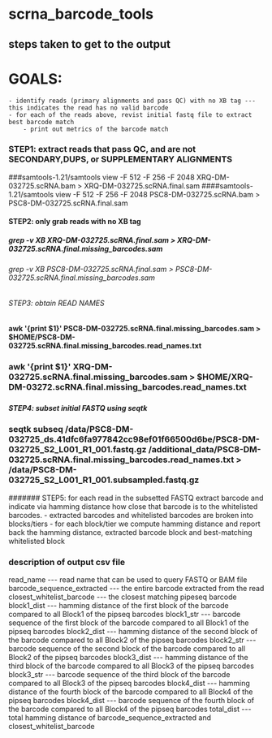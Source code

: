 # scrna_barcode_tools

## steps taken to get to the output
# GOALS:
	- identify reads (primary alignments and pass QC) with no XB tag --- this indicates the read has no valid barcode
	- for each of the reads above, revist initial fastq file to extract best barcode match
		- print out metrics of the barcode match

### STEP1: extract reads that pass QC, and are not SECONDARY,DUPS, or SUPPLEMENTARY ALIGNMENTS
###samtools-1.21/samtools view -F 512 -F 256 -F 2048 XRQ-DM-032725.scRNA.bam >  XRQ-DM-032725.scRNA.final.sam
####samtools-1.21/samtools view -F 512 -F 256 -F 2048 PSC8-DM-032725.scRNA.bam > PSC8-DM-032725.scRNA.final.sam
#### STEP2: only grab reads with no XB tag
##### grep -v XB XRQ-DM-032725.scRNA.final.sam  > XRQ-DM-032725.scRNA.final.missing_barcodes.sam 
######  grep -v XB PSC8-DM-032725.scRNA.final.sam > PSC8-DM-032725.scRNA.final.missing_barcodes.sam
###### STEP3: obtain READ NAMES
#### awk '{print $1}' PSC8-DM-032725.scRNA.final.missing_barcodes.sam > $HOME/PSC8-DM-032725.scRNA.final.missing_barcodes.read_names.txt
### awk '{print $1}' XRQ-DM-032725.scRNA.final.missing_barcodes.sam > $HOME/XRQ-DM-03272.scRNA.final.missing_barcodes.read_names.txt
#####
##### STEP4: subset initial FASTQ using seqtk
### seqtk subseq /data/PSC8-DM-032725_ds.41dfc6fa977842cc98ef01f66500d6be/PSC8-DM-032725_S2_L001_R1_001.fastq.gz /additional_data/PSC8-DM-032725.scRNA.final.missing_barcodes.read_names.txt > /data/PSC8-DM-032725_S2_L001_R1_001.subsampled.fastq.gz
####### STEP5: for each read in the subsetted FASTQ
extract barcode and indicate via hamming distance how close that barcode is to the whitelisted barcodes.
	- extracted barcodes and whitelisted barcodes are broken into blocks/tiers
	- for each block/tier we compute hamming distance and report back the hamming distance, extracted barcode block and best-matching whitelisted block

### description of output csv file
read_name --- read name that can be used to query FASTQ or BAM file
barcode_sequence_extracted --- the entire barcode extracted from the read
closest_whitelist_barcode --- the closest matching pipeseq barcode
block1_dist --- hamming distance of the first block of the barcode compared to all Block1 of the pipseq barcodes
block1_str --- barcode sequence of the first block of the barcode compared to all Block1 of the pipseq barcodes
block2_dist --- hamming distance of the second block of the barcode compared to all Block2 of the pipseq barcodes
block2_str --- barcode sequence of the second block of the barcode compared to all Block2 of the pipseq barcodes
block3_dist --- hamming distance of the third block of the barcode compared to all Block3 of the pipseq barcodes
block3_str --- barcode sequence of the third block of the barcode compared to all Block3 of the pipseq barcodes
block4_dist --- hamming distance of the fourth block of the barcode compared to all Block4 of the pipseq barcodes
block4_dist --- barcode sequence of the fourth block of the barcode compared to all Block4 of the pipseq barcodes
total_dist --- total hamming distance of barcode_sequence_extracted and closest_whitelist_barcode
